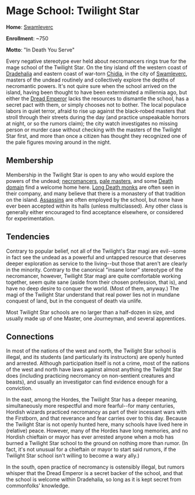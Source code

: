 # Mage School: Twilight Star
**Home**: [Swamleverc](../../Cities/Swamleverc.md)

**Enrollment**: ~750

**Motto**: "In Death You Serve"

Every negative stereotype ever held about necromancers rings true for the mage school of the Twilight Star. On the tiny island off the western coast of [Dradehalia](../../Nations/Dradehalia.md) and eastern coast of war-torn [Chidia](../../Geography/Chidia.md), in the city of [Swamleverc](../../Cities/Swamleverc.md), masters of the undead routinely and collectively explore the depths of necromantic powers. It's not quire sure when the school arrived on the island, having been thought to have been exterminated a millennia ago, but either the [Dread Emperor](../../People/DreadEmperor.md) lacks the resources to dismantle the school, has a secret pact with them, or simply chooses not to bother. The local populace labors in quiet terror, afraid to rise up against the black-robed masters that stroll through their streets during the day (and practice unspeakable horrors at night, or so the rumors claim); the city watch investigates no missing person or murder case without checking with the masters of the Twilight Star first, and more than once a citizen has thought they recognized one of the pale figures moving around in the night. 

## Membership
Membership in the Twilight Star is open to any who would explore the powers of the undead; [necromancers](../../Classes/Wizard/Necromancy.md), [pale masters](../../Classes/PaleMaster.md), and some [Death domain](../../Classes/Cleric/Death.md) find a welcome home here. [Long Death monks](../../Classes/Monk/LongDeath.md) are often seen in their company, and many believe that there is a monastery of that tradition on the island. [Assassins](../../Classes/Rogue/Assassin.md) are often employed by the school, but none have ever been accepted within its halls (unless multiclassed). Any other class is generally either encouraged to find acceptance elsewhere, or considered for experimentation.

## Tendencies
Contrary to popular belief, not all of the Twilight's Star magi are evil--some in fact see the undead as a powerful and untapped resource that deserves deeper exploration as service to the living--but those that aren't are clearly in the minority. Contrary to the canonical "insane loner" stereotype of the necromancer, however, Twilight Star magi are quite comfortable working together, seem quite sane (aside from their chosen profession, that is), and have no deep desire to conquer the world. (Most of them, anyway.) The magi of the Twilight Star understand that real power lies not in mundane conquest of land, but in the conquest of death via unlife.

Most Twilight Star schools are no larger than a half-dozen in size, and usually made up of one Master, one Journeyman, and several apprentices.

## Connections
In most of the nations of the west and north, the Twilight Star school is illegal, and its students (and particularly its instructors) are openly hunted and arrested. Although participation itself is not a crime, most of the nations of the west and north have laws against almost anything the Twilight Star does (including practicing necromancy on non-sentient creatures and beasts), and usually an investigator can find evidence enough for a conviction.

In the east, among the Hordes, the Twilight Star has a deeper meaning, simultaneously more respectful and more fearful--for many centuries, Hordish wizards practiced necromancy as part of their incessant wars with the Firstborn, and that reverance and fear carries over to this day. Because the Twilight Star is not openly hunted here, many schools have lived here in (relative) peace. However, many of the Hordes have long memories, and no Hordish chieftain or mayor has ever arrested anyone when a mob has burned a Twilight Star school to the ground on nothing more than rumor. (In fact, it's not unusual for a chieftain or mayor to start said rumors, if the Twilight Star school isn't willing to become a wary ally.)

In the south, open practice of necromancy is ostensibly illegal, but rumors whisper that the Dread Emperor is a secret backer of the school, and that the school is welcome within Dradehalia, so long as it is kept secret from commonfolks' knowledge.

